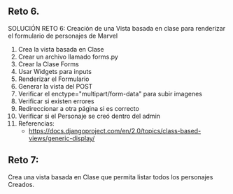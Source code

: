 ## Reto 6.
SOLUCIÓN RETO 6: Creación de una Vista basada en clase para renderizar el formulario
de personajes de Marvel

1. Crea la vista basada en Clase
2. Crear un archivo llamado forms.py
3. Crear la Clase Forms
4. Usar Widgets para inputs
5. Renderizar el Formulario
6. Generar la vista del POST
7. Verificar el enctype="multipart/form-data" para subir imagenes
8. Verificar si existen errores
9. Redireccionar a otra página si es correcto
10. Verificar si el Personaje se creó dentro del admin
9. Referencias:
    - https://docs.djangoproject.com/en/2.0/topics/class-based-views/generic-display/

## Reto 7:
Crea una vista basada en Clase que permita listar todos los personajes Creados.
